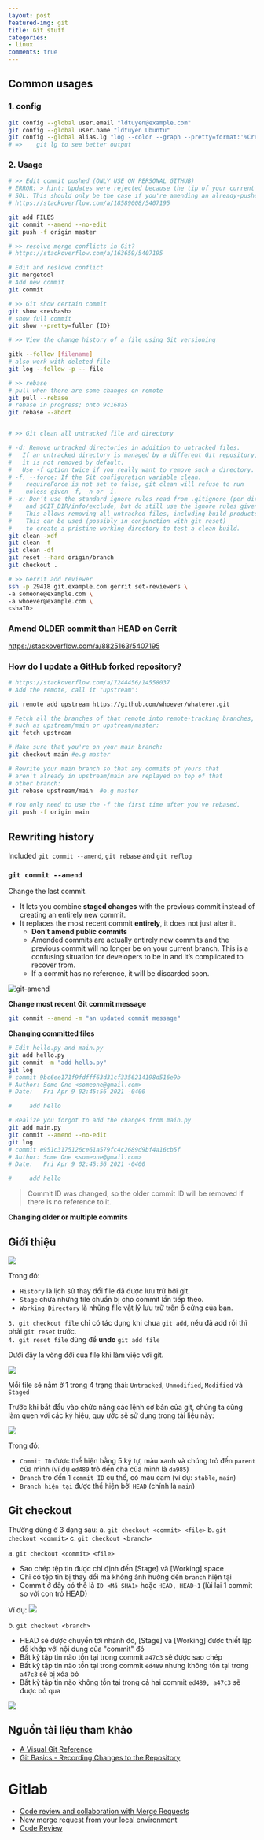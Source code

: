 ```yaml
---
layout: post
featured-img: git
title: Git stuff
categories:
- linux
comments: true
---
```

## Common usages
### 1. config
```bash
git config --global user.email "ldtuyen@example.com"
git config --global user.name "ldtuyen Ubuntu"
git config --global alias.lg "log --color --graph --pretty=format:'%Cred%h%Creset -%C(yellow)%d%Creset %s %Cgreen(%cr) %C(bold blue)<%an>%Creset' --abbrev-commit"
# =>	git lg to see better output
```

### 2. Usage
```bash
# >> Edit commit pushed (ONLY USE ON PERSONAL GITHUB)
# ERROR: > hint: Updates were rejected because the tip of your current branch is behind
# SOL: This should only be the case if you're amending an already-pushed commit. 
# https://stackoverflow.com/a/18589008/5407195

git add FILES
git commit --amend --no-edit
git push -f origin master

# >> resolve merge conflicts in Git?
# https://stackoverflow.com/a/163659/5407195

# Edit and reslove conflict
git mergetool
# Add new commit
git commit

# >> Git show certain commit
git show <revhash> 
# show full commit
git show --pretty=fuller {ID}

# >> View the change history of a file using Git versioning

gitk --follow [filename]
# also work with deleted file
git log --follow -p -- file

# >> rebase
# pull when there are some changes on remote
git pull --rebase
# rebase in progress; onto 9c168a5
git rebase --abort


# >> Git clean all untracked file and directory

# -d: Remove untracked directories in addition to untracked files. 
#   If an untracked directory is managed by a different Git repository, 
#   it is not removed by default. 
#   Use -f option twice if you really want to remove such a directory.
# -f, --force: If the Git configuration variable clean.
#    requireForce is not set to false, git clean will refuse to run 
#    unless given -f, -n or -i.
# -x: Don’t use the standard ignore rules read from .gitignore (per directory) 
#    and $GIT_DIR/info/exclude, but do still use the ignore rules given with -e options. 
#    This allows removing all untracked files, including build products. 
#    This can be used (possibly in conjunction with git reset) 
#    to create a pristine working directory to test a clean build.
git clean -xdf
git clean -f
git clean -df
git reset --hard origin/branch
git checkout .

# >> Gerrit add reviewer
ssh -p 29418 git.example.com gerrit set-reviewers \
-a someone@example.com \
-a whoever@example.com \
<shaID>
```

### Amend OLDER commit than HEAD on Gerrit

https://stackoverflow.com/a/8825163/5407195

### How do I update a GitHub forked repository?
```bash
# https://stackoverflow.com/a/7244456/14558037
# Add the remote, call it "upstream":

git remote add upstream https://github.com/whoever/whatever.git

# Fetch all the branches of that remote into remote-tracking branches,
# such as upstream/main or upstream/master:
git fetch upstream

# Make sure that you're on your main branch:
git checkout main #e.g master

# Rewrite your main branch so that any commits of yours that
# aren't already in upstream/main are replayed on top of that
# other branch:
git rebase upstream/main  #e.g master

# You only need to use the -f the first time after you've rebased.
git push -f origin main
```

## Rewriting history

Included `git commit --amend`, `git rebase` and `git reflog`

### `git commit --amend`
Change the last commit.

- It lets you combine **staged changes** with the previous commit instead of creating an entirely new commit.
- It replaces the most recent commit **entirely**, it does not just alter it.
  - **Don’t amend public commits**
  - Amended commits are actually entirely new commits and the previous commit will no longer be on your current branch. This is a confusing situation for developers to be in and it’s complicated to recover from.
  - If a commit has no reference, it will be discarded soon.

![git-amend](/images/posts/git/git-amend.svg)

**Change most recent Git commit message**
```bash
git commit --amend -m "an updated commit message"
```

**Changing committed files**
```bash
# Edit hello.py and main.py 
git add hello.py 
git commit -m "add hello.py"
git log
# commit 9bc6ee171f9fdfff63d31cf3356214198d516e9b
# Author: Some One <someone@gmail.com>
# Date:   Fri Apr 9 02:45:56 2021 -0400

#     add hello

# Realize you forgot to add the changes from main.py 
git add main.py 
git commit --amend --no-edit
git log
# commit e951c3175126ce61a579fc4c2689d9bf4a16cb5f
# Author: Some One <someone@gmail.com>
# Date:   Fri Apr 9 02:45:56 2021 -0400

#     add hello
```
> Commit ID was changed, so the older commit ID will be removed if there is no reference to it.

**Changing older or multiple commits**


## Giới thiệu 
![](/images/posts/git/git-gioi-thieu.svg)

Trong đó:
- `History` là lịch sử thay đổi file đã được lưu trữ bởi git.
- `Stage` chứa những file chuẩn bị cho commit lần tiếp theo.
- `Working Directory` là những file vật lý lưu trữ trên ổ cứng của bạn.

`3. git checkout file`  chỉ có tác dụng khi chưa `git add`, nếu đã add rồi thì phải `git reset` trước.  
`4. git reset file` dùng để **undo** `git add file`  

Dưới đây là vòng đời của file khi làm việc với git.

![](/images/posts/git/file-lifeCycle.svg)

Mỗi file sẽ nằm ở 1 trong 4 trạng thái: `Untracked`, `Unmodified`, `Modified` và `Staged`

Trước khi bắt đầu vào chức năng các lệnh cơ bản của git, chúng ta cùng làm quen với các ký hiệu, quy ước sẽ sử dụng trong tài liệu này:

![](/images/posts/git/git-convention.png)

Trong đó:
- `Commit ID` được thể hiện bằng 5 ký tự, màu xanh và chúng trỏ đến `parent` của mình (ví dụ `ed489` trỏ đến cha của mình là `da985`)
- `Branch` trỏ đến 1 `commit ID` cụ thể, có màu cam (ví dụ: `stable`, `main`)
- `Branch hiện tại` được thể hiện bởi `HEAD` (chính là `main`)

## Git checkout
Thường dùng ở 3 dạng sau:
a. `git checkout <commit> <file>`
b. `git checkout <commit>`
c. `git checkout <branch>`

a. `git checkout <commit> <file>`
- Sao chép tệp tin được chỉ định đến [Stage] và [Working] space
- Chỉ có tệp tin bị thay đổi mà không ảnh hưởng đến `branch` hiện tại
- Commit ở đây có thể là `ID <Mã SHA1>` hoặc `HEAD, HEAD~1` (lùi lại 1 commit so với con trỏ HEAD)

Ví dụ:
![](/images/posts/git/git-checkout-commit-file.png)

b. `git checkout <branch>`
- HEAD sẽ được chuyển tới nhánh đó, [Stage] và [Working] được thiết lập để khớp với nội dung của "commit" đó
- Bất kỳ tập tin nào tồn tại trong commit `a47c3` sẽ được sao chép
- Bất kỳ tập tin nào tồn tại trong commit `ed489` nhưng không tồn tại trong `a47c3` sẽ bị xóa bỏ
- Bất kỳ tập tin nào không tồn tại trong cả hai commit `ed489, a47c3` sẽ được bỏ qua

![](/images/posts/git/git-branch.png)

## Nguồn tài liệu tham khảo
- [A Visual Git Reference](https://marklodato.github.io/visual-git-guide/index-en.html)
- [Git Basics - Recording Changes to the Repository](https://git-scm.com/book/en/v2/Git-Basics-Recording-Changes-to-the-Repository)


# Gitlab
- [Code review and collaboration with Merge Requests](https://docs.gitlab.com/ee/university/training/topics/merge_requests.html)
- [New merge request from your local environment](https://docs.gitlab.com/ee/user/project/merge_requests/creating_merge_requests.html)
- [Code Review](https://github.com/thoughtbot/guides/tree/main/code-review)




